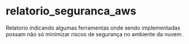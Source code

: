 # relatorio_seguranca_aws
Relatorio indicando algumas ferramentas onde sendo implementadas possam não só minimizar riscos de segurança no ambiente da nuvem.
